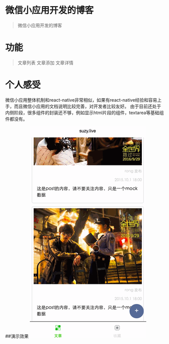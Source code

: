 # 微信小应用开发的博客

> 微信小应用开发的博客

# 功能
   
>文章列表
>文章添加
>文章详情

# 个人感受

微信小应用整体机制和react-native非常相似，如果有react-native经验和容易上手，而且微信小应用的文档说明比较完善，对开发者比较友好。
由于目前还处于内侧阶段，很多组件的封装还不够，例如显示html片段的组件，textarea等基础组件都没有。

##演示效果
![](suzywechat.gif)